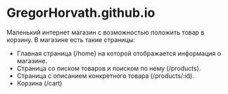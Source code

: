 # GregorHorvath.github.io
Маленький интернет магазин с возможностью положить товар в корзину. В магазине есть такие страницы:
- Главная страница (/home) на которой отображается информация о магазине.
- Страница со писком товаров и поиском по нему (/products).
- Страница с описанием конкретного товара (/products/:id).
- Корзина (/cart)
